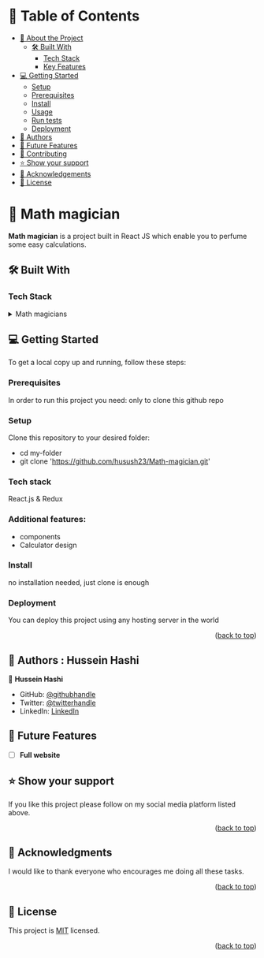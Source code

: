 <a name="readme-top"></a>

<!-- TABLE OF CONTENTS -->

# 📗 Table of Contents

- [📖 About the Project](#about-project)
  - [🛠 Built With](#built-with)
    - [Tech Stack](#tech-stack)
    - [Key Features](#key-features)
- [💻 Getting Started](#getting-started)
  - [Setup](#setup)
  - [Prerequisites](#prerequisites)
  - [Install](#install)
  - [Usage](#usage)
  - [Run tests](#run-tests)
  - [Deployment](#triangular_flag_on_post-deployment)
- [👥 Authors](#authors)
- [🔭 Future Features](#future-features)
- [🤝 Contributing](#contributing)
- [⭐️ Show your support](#support)
- [🙏 Acknowledgements](#acknowledgements)
- [📝 License](#license)

<!-- PROJECT DESCRIPTION -->

# 📖 Math magician <a name="about-project"></a>

**Math magician** is a project built in React JS which enable you to perfume some easy calculations.

## 🛠 Built With <a name="built-with"></a>

### Tech Stack <a name="tech-stack"></a>

<details>
  <summary>Math magicians</summary>
  
</details>

<!-- GETTING STARTED -->

## 💻 Getting Started <a name="getting-started"></a>

To get a local copy up and running, follow these steps:

### Prerequisites

In order to run this project you need: only to clone this github repo

### Setup

Clone this repository to your desired folder:

- cd my-folder
- git clone 'https://github.com/husush23/Math-magician.git'

### Tech stack

React.js & Redux

### Additional features:

- components
- Calculator design

### Install

no installation needed, just clone is enough

### Deployment

You can deploy this project using any hosting server in the world

<p align="right">(<a href="#readme-top">back to top</a>)</p>

<!-- AUTHORS -->

## 👥 Authors <a name="authors:">: Hussein Hashi

👤 **Hussein Hashi**

- GitHub: [@githubhandle](https://github.com/husush23)
- Twitter: [@twitterhandle](https://twitter.com/HusseinKadare2)
- LinkedIn: [LinkedIn](https://www.linkedin.com/in/hussein-kadare-8aa1361a8/)

<!-- FUTURE FEATURES -->

## 🔭 Future Features <a name="future-features"></a>

- [ ] **Full website**

<!-- SUPPORT -->

## ⭐️ Show your support <a name="support"></a>

If you like this project please follow on my social media platform listed above.

<p align="right">(<a href="#readme-top">back to top</a>)</p>

<!-- ACKNOWLEDGEMENTS -->

## 🙏 Acknowledgments <a name="acknowledgements"></a>

I would like to thank everyone who encourages me doing all these tasks.

<p align="right">(<a href="#readme-top">back to top</a>)</p>

<!-- LICENSE -->

## 📝 License <a name="license"></a>

This project is [MIT](./MIT.md) licensed.

<p align="right">(<a href="#readme-top">back to top</a>)</p>
